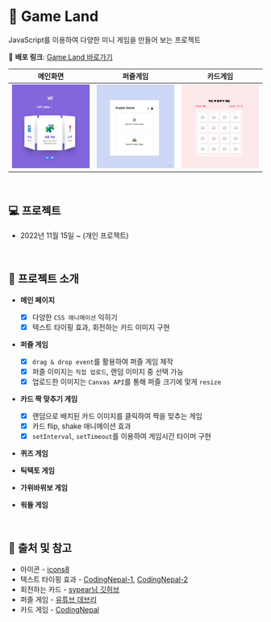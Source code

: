 # 🎪 Game Land

JavaScript를 이용하여 다양한 미니 게임을 만들어 보는 프로젝트

🚀 **배포 링크**: [Game Land 바로가기](https://rigood.github.io/game-land)

|             메인화면             |             퍼즐게임             |             카드게임             |
| :------------------------------: | :------------------------------: | :------------------------------: |
| <img src="readme/메인화면.gif"/> | <img src="readme/퍼즐게임.gif"/> | <img src="readme/카드게임.gif"/> |

<br>

## 💻 프로젝트

- 2022년 11월 15일 ~ (개인 프로젝트)

<br>

## 📌 프로젝트 소개

- **메인 페이지**

  - [x] 다양한 `CSS 애니메이션` 익히기
  - [x] 텍스트 타이핑 효과, 회전하는 카드 이미지 구현

- **퍼즐 게임**

  - [x] `drag & drop event`를 활용하여 퍼즐 게임 제작
  - [x] 퍼즐 이미지는 `직접 업로드`, 랜덤 이미지 중 선택 가능
  - [x] 업로드한 이미지는 `Canvas API`를 통해 퍼즐 크기에 맞게 `resize`

- **카드 짝 맞추기 게임**

  - [x] 랜덤으로 배치된 카드 이미지를 클릭하여 짝을 맞추는 게임
  - [x] 카드 flip, shake 애니메이션 효과
  - [x] `setInterval`, `setTimeout`를 이용하여 게임시간 타이머 구현

- **퀴즈 게임**
- **틱택토 게임**
- **가위바위보 게임**
- **워들 게임**

<br>

## 📃 출처 및 참고

- 아이콘 - [icons8](https://icons8.com/)
- 텍스트 타이핑 효과 - [CodingNepal-1](https://www.youtube.com/watch?v=DLs1X9T1GcY), [CodingNepal-2](https://youtu.be/m0o0QNpY9-0)
- 회전하는 카드 - [sypear님 깃허브](https://github.com/sypear/rotating-menu-board)
- 퍼즐 게임 - [유튜브 데브리](https://youtu.be/iTBZdg7tg-w)
- 카드 게임 - [CodingNepal](https://www.youtube.com/watch?v=DABkhfsBAWw)

